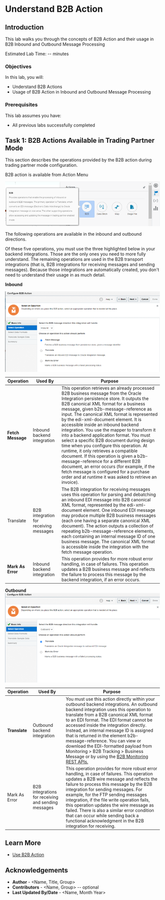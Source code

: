 # Understand B2B Action

## Introduction

This lab walks you through the concepts of B2B Action and their usage in B2B Inbound and Outbound Message Processing

Estimated Lab Time: -- minutes

### Objectives

In this lab, you will:
* Understand B2B Actions
* Usage of B2B Action in Inbound and Outbound Message Processing

### Prerequisites

This lab assumes you have:
* All previous labs successfully completed


## Task 1: B2B Actions Available in Trading Partner Mode

This section describes the operations provided by the B2B action during trading partner mode configuration.

B2B action is available from Action Menu

![](images/b2baction-1.png)

The following operations are available in the inbound and outbound directions.

Of these five operations, you must use the three highlighted below in your backend integrations. Those are the only ones you need to more fully understand. The remaining operations are used in the B2B transport integrations (that is, B2B integrations for receiving messages and sending messages). Because those integrations are automatically created, you don't need to understand their usage in as much detail.

**Inbound**

![](images/b2baction-inbound-1.png)

| Operation     | Used By                                | Purpose                                                                                                                                                                                                                                                                                                                                                                                                                                                                                                                                                                                                                                                                                                                                                                                                       |
|---------------|----------------------------------------|---------------------------------------------------------------------------------------------------------------------------------------------------------------------------------------------------------------------------------------------------------------------------------------------------------------------------------------------------------------------------------------------------------------------------------------------------------------------------------------------------------------------------------------------------------------------------------------------------------------------------------------------------------------------------------------------------------------------------------------------------------------------------------------------------------------|
| <b>Fetch Message</b> | Inbound backend integration            | This operation retrieves an already processed B2B business message from the Oracle Integration persistence store. It outputs the B2B canonical XML format for a business message, given b2b-message-reference as input. The canonical XML format is represented by the edi-xml-document element. It is accessible inside an inbound backend integration. You use the mapper to transform it into a backend application format. You must select a specific B2B document during design time when you configure this operation. At runtime, it only retrieves a compatible document. If this operation is given a b2b-message-reference for a different B2B document, an error occurs (for example, if the fetch message is configured for a purchase order and at runtime it was asked to retrieve an invoice). |
| Translate     | B2B integration for receiving messages | The B2B integration for receiving messages uses this operation for parsing and debatching an inbound EDI message into B2B canonical XML format, represented by the edi-xml-document element. One inbound EDI message may produce multiple B2B business messages (each one having a separate canonical XML document). The action outputs a collection of repeating b2b-message-reference elements, each containing an internal message ID of one business message. The canonical XML format is accessible inside the integration with the fetch message operation.                                                                                                                                                                                                                                             |
| <b>Mark As Error</b> | Inbound backend integration            | This operation provides for more robust error handling, in case of failures. This operation updates a B2B business message and reflects the failure to process this message by the backend integration, if an error occurs.                                                                                                                                                                                                                                                                                                                                                                                                                                                                                                                                                                                   |

**Outbound**
![](images/b2baction-outbound-1.png)

| Operation     | Used By                                             | Purpose                                                                                                                                                                                                                                                                                                                                                                                                                                                                                                              |
|---------------|-----------------------------------------------------|----------------------------------------------------------------------------------------------------------------------------------------------------------------------------------------------------------------------------------------------------------------------------------------------------------------------------------------------------------------------------------------------------------------------------------------------------------------------------------------------------------------------|
| <b>Translate</b>     | Outbound backend integration                        | You must use this action directly within your outbound backend integrations. An outbound backend integration uses this operation to translate from a B2B canonical XML format to an EDI format. The EDI format cannot be accessed inside the integration directly. Instead, an internal message ID is assigned that is returned in the element b2b-message-reference. You can view or download the EDI-formatted payload from Monitoring > B2B Tracking > Business Message or by using the [B2B Monitoring REST APIs.](https://docs.oracle.com/en/cloud/paas/integration-cloud/rest-api/api-b2b-monitoring.html) |
| Mark As Error | B2B integrations for receiving and sending messages | This operation provides for more robust error handling, in case of failures. This operation updates a B2B wire message and reflects the failure to process this message by the B2B integration for sending messages. For example, for the FTP sending messages integration, if the file write operation fails, this operation updates the wire message as failed. There is also a similar error condition that can occur while sending back a functional acknowledgment in the B2B integration for receiving.        |


## Learn More

* [Use B2B Action](https://docs.oracle.com/en/cloud/paas/integration-cloud/integration-b2b/use-b2b-action-trading-partner-mode.html)

## Acknowledgements
* **Author** - <Name, Title, Group>
* **Contributors** -  <Name, Group> -- optional
* **Last Updated By/Date** - <Name, Month Year>
